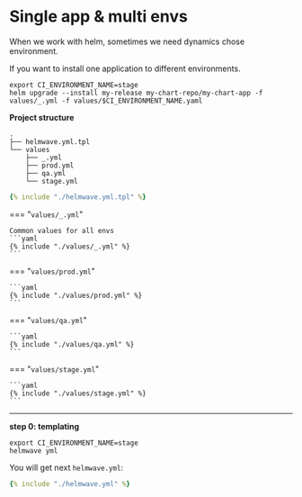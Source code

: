 # Single app & multi envs

When we work with helm, sometimes we need dynamics chose environment.

If you want to install one application to different environments.

```shell
export CI_ENVIRONMENT_NAME=stage
helm upgrade --install my-release my-chart-repo/my-chart-app -f values/_.yml -f values/$CI_ENVIRONMENT_NAME.yaml
```

**Project structure**

```
.
├── helmwave.yml.tpl
└── values
    ├── _.yml
    ├── prod.yml
    ├── qa.yml
    └── stage.yml
```


```yaml title="helmwave.yml.tpl"
{% include "./helmwave.yml.tpl" %}
```

=== "`values/_.yml`"

    Common values for all envs
    ```yaml
    {% include "./values/_.yml" %}
    ```

=== "`values/prod.yml`"

    ```yaml
    {% include "./values/prod.yml" %}
    ```

=== "`values/qa.yml`"

    ```yaml
    {% include "./values/qa.yml" %}
    ```

=== "`values/stage.yml`"

    ```yaml
    {% include "./values/stage.yml" %}
    ```

---

**step 0: templating**

```shell
export CI_ENVIRONMENT_NAME=stage
helmwave yml
```

You will get next `helmwave.yml`:

```yaml title="helmwave.yml"
{% include "./helmwave.yml" %}
```
